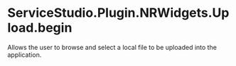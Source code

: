 # ServiceStudio.Plugin.NRWidgets.Upload.begin

Allows the user to browse and select a local file to be uploaded into the application.

